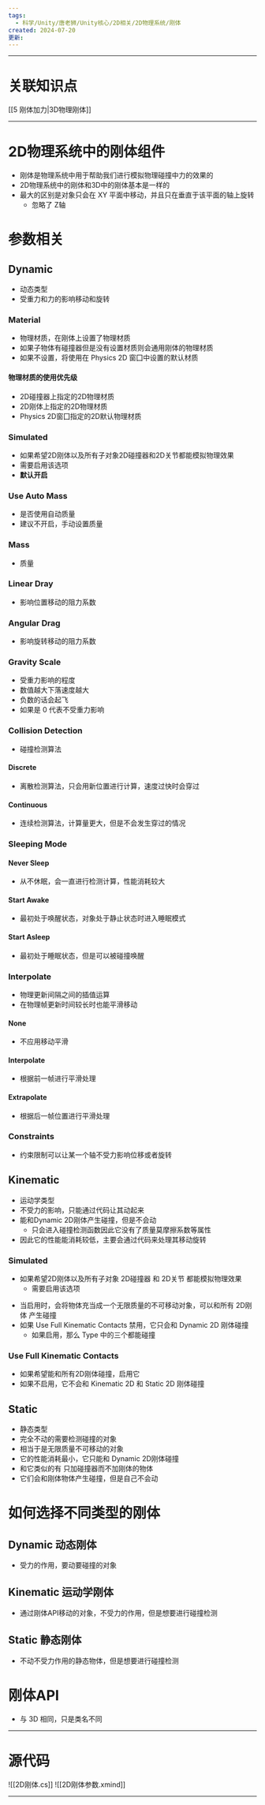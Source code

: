 ```yaml
---
tags:
  - 科学/Unity/唐老狮/Unity核心/2D相关/2D物理系统/刚体
created: 2024-07-20
更新:
---
```


---
# 关联知识点

[[5 刚体加力|3D物理刚体]]

---
# 2D物理系统中的刚体组件

- 刚体是物理系统中用于帮助我们进行模拟物理碰撞中力的效果的
- 2D物理系统中的刚体和3D中的刚体基本是一样的
- 最大的区别是对象只会在 XY 平面中移动，并且只在垂直于该平面的轴上旋转
	- 忽略了 Z轴
# 参数相关

## Dynamic

- 动态类型
- 受重力和力的影响移动和旋转
### Material

- 物理材质，在刚体上设置了物理材质
- 如果子物体有碰撞器但是没有设置材质则会通用刚体的物理材质
- 如果不设置，将使用在 Physics 2D 窗囗中设置的默认材质

#### 物理材质的使用优先级

- 2D碰撞器上指定的2D物理材质
- 2D刚体上指定的2D物理材质
- Physics 2D窗囗指定的2D默认物理材质
### Simulated

- 如果希望2D刚体以及所有子对象2D碰撞器和2D关节都能模拟物理效果
- 需要启用该选项
- **默认开启**
### Use Auto Mass

- 是否使用自动质量
- 建议不开启，手动设置质量
### Mass

- 质量
### Linear Dray

- 影响位置移动的阻力系数
### Angular Drag

- 影响旋转移动的阻力系数
### Gravity Scale

- 受重力影响的程度
- 数值越大下落速度越大
- 负数的话会起飞
- 如果是 0 代表不受重力影响
### Collision Detection

- 碰撞检测算法
#### Discrete

- 离散检测算法，只会用新位置进行计算，速度过快时会穿过
#### Continuous

- 连续检测算法，计算量更大，但是不会发生穿过的情况
### Sleeping Mode
#### Never Sleep

- 从不休眠，会一直进行检测计算，性能消耗较大
#### Start Awake

- 最初处于唤醒状态，对象处于静止状态时进入睡眠模式
#### Start Asleep

- 最初处于睡眠状态，但是可以被碰撞唤醒
### Interpolate

- 物理更新间隔之间的插值运算
- 在物理帧更新时间较长时也能平滑移动
#### None

- 不应用移动平滑
#### Interpolate

- 根据前一帧进行平滑处理
#### Extrapolate

- 根据后一帧位置进行平滑处理
### Constraints

- 约束限制可以让某一个轴不受力影响位移或者旋转
## Kinematic

- 运动学类型
- 不受力的影响，只能通过代码让其动起来
- 能和Dynamic 2D刚体产生碰撞，但是不会动
	- 只会进入碰撞检测函数因此它没有了质量莫摩擦系数等属性
- 因此它的性能能消耗较低，主要会通过代码来处理其移动旋转
### Simulated

* 如果希望2D刚体以及所有子对象 2D碰撞器 和 2D关节 都能模拟物理效果
	* 需要启用该选项
- 当启用时，会将物体充当成一个无限质量的不可移动对象，可以和所有 2D刚体 产生碰撞
- 如果 Use Full Kinematic Contacts 禁用，它只会和 Dynamic 2D 刚体碰撞
	- 如果启用，那么 Type 中的三个都能碰撞
### Use Full Kinematic Contacts

- 如果希望能和所有2D刚体碰撞，启用它
- 如果不启用，它不会和 Kinematic 2D 和 Static 2D 刚体碰撞
## Static

- 静态类型
- 完全不动的需要检测碰撞的对象
- 相当于是无限质量不可移动的对象
- 它的性能消耗最小，它只能和 Dynamic 2D刚体碰撞
- 和它类似的有 只加碰撞器而不加刚体的物体
- 它们会和刚体物体产生碰撞，但是自己不会动
# 如何选择不同类型的刚体

## Dynamic 动态刚体

- 受力的作用，要动要碰撞的对象
## Kinematic 运动学刚体

- 通过刚体API移动的对象，不受力的作用，但是想要进行碰撞检测
## Static 静态刚体

- 不动不受力作用的静态物体，但是想要进行碰撞检测
# 刚体API

- 与 3D 相同，只是类名不同

---
# 源代码

![[2D刚体.cs]]
![[2D刚体参数.xmind]]

---
